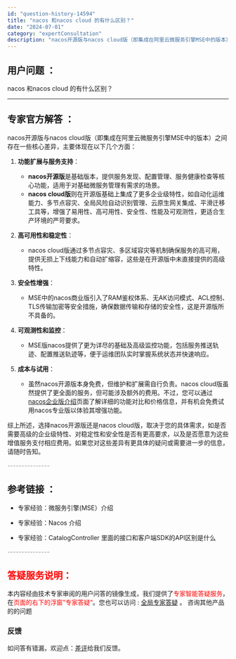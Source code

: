 ```yaml
---
id: "question-history-14594"
title: "nacos 和nacos cloud 的有什么区别？"
date: "2024-07-01"
category: "expertConsultation"
description: "nacos开源版与nacos cloud版（即集成在阿里云微服务引擎MSE中的版本）之间存在一些核心差异，主要体现在以下几个方面：1. **功能扩展与服务支持**：   - **nacos开源版**是基础版本，提供服务发现、配置管理、服务健康检查等核心功能，适用于对基础微服务管理有需求的场景。   "
---
```


## 用户问题 ： 
 nacos 和nacos cloud 的有什么区别？  

---------------
## 专家官方解答 ：

nacos开源版与nacos cloud版（即集成在阿里云微服务引擎MSE中的版本）之间存在一些核心差异，主要体现在以下几个方面：

1. **功能扩展与服务支持**：
   - **nacos开源版**是基础版本，提供服务发现、配置管理、服务健康检查等核心功能，适用于对基础微服务管理有需求的场景。
   - **nacos cloud版**则在开源版基础上集成了更多企业级特性，如自动化运维能力、多节点容灾、全局风险自动识别管理、云原生网关集成、平滑迁移工具等，增强了易用性、高可用性、安全性、性能及可观测性，更适合生产环境的严苛要求。

2. **高可用性和稳定性**：
   - nacos cloud版通过多节点容灾、多区域容灾等机制确保服务的高可用，提供无损上下线能力和自动扩缩容，这些是在开源版中未直接提供的高级特性。

3. **安全性增强**：
    - MSE中的nacos商业版引入了RAM鉴权体系、无AK访问模式、ACL控制、TLS传输加密等安全措施，确保数据传输和存储的安全性，这是开源版所不具备的。

4. **可观测性和监控**：
    - MSE版nacos提供了更为详尽的基础及高级监控功能，包括服务推送轨迹、配置推送轨迹等，便于运维团队实时掌握系统状态并快速响应。

5. **成本与试用**：
    - 虽然nacos开源版本身免费，但维护和扩展需自行负责。nacos cloud版虽然提供了更全面的服务，但可能涉及额外的费用。不过，您可以通过[nacos企业版介绍](https://nacos.io/cloud/?from=wuyi)页面了解详细的功能对比和价格信息，并有机会免费试用nacos专业版以体验其增强功能。

综上所述，选择nacos开源版还是nacos cloud版，取决于您的具体需求，如是否需要高级的企业级特性、对稳定性和安全性是否有更高要求，以及是否愿意为这些增值服务支付相应费用。如果您对这些差异有更具体的疑问或需要进一步的信息，请随时告知。


<font color="#949494">---------------</font> 


## 参考链接 ：

* 专家经验：微服务引擎(MSE）介绍 
 
 * 专家经验：Nacos 介绍 
 
 * 专家经验：CatalogController 里面的接口和客户端SDK的API区别是什么 


 <font color="#949494">---------------</font> 
 


## <font color="#FF0000">答疑服务说明：</font> 

本内容经由技术专家审阅的用户问答的镜像生成，我们提供了<font color="#FF0000">专家智能答疑服务</font>，在<font color="#FF0000">页面的右下的浮窗”专家答疑“</font>。您也可以访问 : [全局专家答疑](https://answer.opensource.alibaba.com/docs/intro) 。 咨询其他产品的的问题

### 反馈
如问答有错漏，欢迎点：[差评](https://ai.nacos.io/user/feedbackByEnhancerGradePOJOID?enhancerGradePOJOId=16002)给我们反馈。
